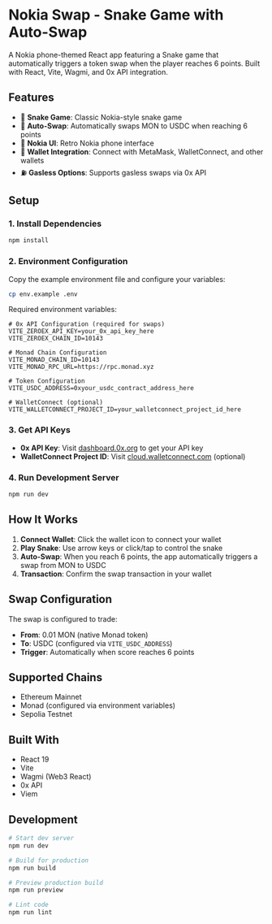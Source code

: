 # Nokia Swap - Snake Game with Auto-Swap

A Nokia phone-themed React app featuring a Snake game that automatically triggers a token swap when the player reaches 6 points. Built with React, Vite, Wagmi, and 0x API integration.

## Features

- 🐍 **Snake Game**: Classic Nokia-style snake game
- 🔄 **Auto-Swap**: Automatically swaps MON to USDC when reaching 6 points
- 📱 **Nokia UI**: Retro Nokia phone interface
- 🔗 **Wallet Integration**: Connect with MetaMask, WalletConnect, and other wallets
- ⛽ **Gasless Options**: Supports gasless swaps via 0x API

## Setup

### 1. Install Dependencies

```bash
npm install
```

### 2. Environment Configuration

Copy the example environment file and configure your variables:

```bash
cp env.example .env
```

Required environment variables:

```env
# 0x API Configuration (required for swaps)
VITE_ZEROEX_API_KEY=your_0x_api_key_here
VITE_ZEROEX_CHAIN_ID=10143

# Monad Chain Configuration
VITE_MONAD_CHAIN_ID=10143
VITE_MONAD_RPC_URL=https://rpc.monad.xyz

# Token Configuration
VITE_USDC_ADDRESS=0xyour_usdc_contract_address_here

# WalletConnect (optional)
VITE_WALLETCONNECT_PROJECT_ID=your_walletconnect_project_id_here
```

### 3. Get API Keys

- **0x API Key**: Visit [dashboard.0x.org](https://dashboard.0x.org) to get your API key
- **WalletConnect Project ID**: Visit [cloud.walletconnect.com](https://cloud.walletconnect.com) (optional)

### 4. Run Development Server

```bash
npm run dev
```

## How It Works

1. **Connect Wallet**: Click the wallet icon to connect your wallet
2. **Play Snake**: Use arrow keys or click/tap to control the snake
3. **Auto-Swap**: When you reach 6 points, the app automatically triggers a swap from MON to USDC
4. **Transaction**: Confirm the swap transaction in your wallet

## Swap Configuration

The swap is configured to trade:
- **From**: 0.01 MON (native Monad token)
- **To**: USDC (configured via `VITE_USDC_ADDRESS`)
- **Trigger**: Automatically when score reaches 6 points

## Supported Chains

- Ethereum Mainnet
- Monad (configured via environment variables)
- Sepolia Testnet

## Built With

- React 19
- Vite
- Wagmi (Web3 React)
- 0x API
- Viem

## Development

```bash
# Start dev server
npm run dev

# Build for production
npm run build

# Preview production build
npm run preview

# Lint code
npm run lint
```

